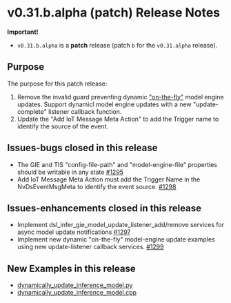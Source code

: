 # v0.31.b.alpha (patch) Release Notes
**Important!**
* `v0.31.b.alpha` is a **patch** release (patch `b` for the `v0.31.alpha` release).

## Purpose
The purpose for this patch release:
1. Remove the invalid guard preventing dynamic ["on-the-fly"](https://docs.nvidia.com/metropolis/deepstream/dev-guide/text/DS_on_the_fly_model.html) model engine updates. Support dynamicl model engine updates with a new "update-complete" listener callback function.  
2. Update the "Add IoT Message Meta Action" to add the Trigger name to identify the source of the event. 

## Issues-bugs closed in this release
* The GIE and TIS "config-file-path" and "model-engine-file" properties should be writable in any state [#1295](https://github.com/prominenceai/deepstream-services-library/issues/1295)
*  Add IoT Message Meta Action must add the Trigger Name in the NvDsEventMsgMeta to identify the event source. [#1298](https://github.com/prominenceai/deepstream-services-library/issues/1298)

## Issues-enhancements closed in this release
* Implement dsl_infer_gie_model_update_listener_add/remove services for async model update notifications [#1297](https://github.com/prominenceai/deepstream-services-library/issues/1297)
*  Implement new dynamic "on-the-fly" model-engine update examples using new update-listener callback services. [#1299](https://github.com/prominenceai/deepstream-services-library/issues/1297)

## New Examples in this release
* [dynamically_update_inference_model.py](/examples/python/dynamically_update_inference_model.py)
* [dynamically_update_inference_model.cpp](/examples/cpp/dynamically_update_inference_model.cpp)
